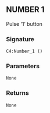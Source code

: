 ## NUMBER 1

Pulse ‘1’ button


### Signature

`C4:Number_1 ()`


### Parameters

`None`


### Returns

`None`
